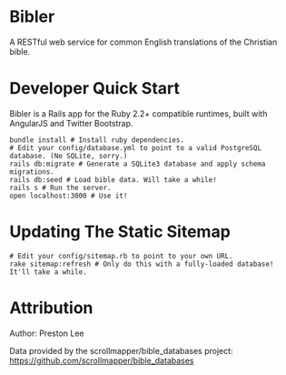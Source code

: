 # Bibler

A RESTful web service for common English translations of the Christian bible.

# Developer Quick Start

Bibler is a Rails app for the Ruby 2.2+ compatible runtimes, built with AngularJS and Twitter Bootstrap.

	bundle install # Install ruby dependencies.
	# Edit your config/database.yml to point to a valid PostgreSQL database. (No SQLite, sorry.)
    rails db:migrate # Generate a SQLite3 database and apply schema migrations.
    rails db:seed # Load bible data. Will take a while!
    rails s # Run the server.
    open localhost:3000 # Use it!

# Updating The Static Sitemap

	# Edit your config/sitemap.rb to point to your own URL.
    rake sitemap:refresh # Only do this with a fully-loaded database! It'll take a while.


# Attribution

Author: Preston Lee

Data provided by the scrollmapper/bible_databases project: https://github.com/scrollmapper/bible_databases